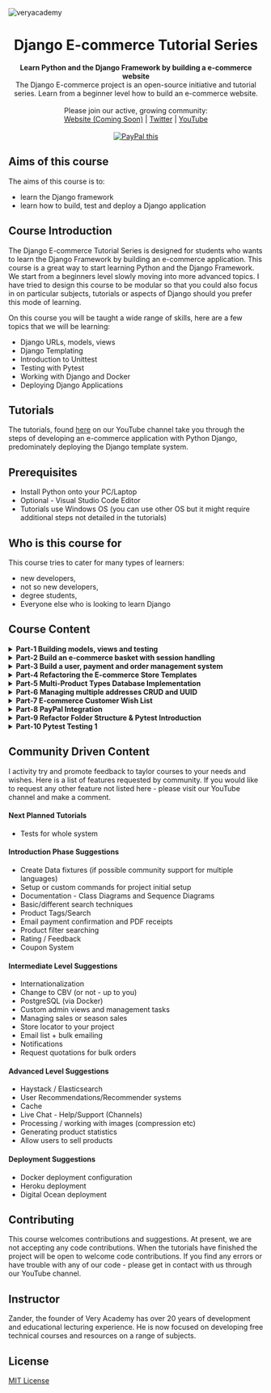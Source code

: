 ![veryacademy](/logo.svg)

<div align="center">
  <h1>Django E-commerce Tutorial Series</h1>
</div>

<div align="center">
  <strong>Learn Python and the Django Framework by building a e-commerce website</strong>
</div>

<div align="center">
  The Django E-commerce project is an open-source initiative and tutorial series. Learn from a beginner level how to build an e-commerce website.
</div>

<br>

<div align="center">
  Please join our active, growing community: <br>
  <a href="#">Website (Coming Soon)</a>
  <span> | </span>
  <a href="https://twitter.com/VeryAcademy">Twitter</a>
  <span> | </span>
  <a href="https://www.youtube.com/veryacademy">YouTube</a>
</div>

<br>

<div align="center">
<a href="https://www.paypal.com/donate?hosted_button_id=W55GVT4UPXPYE" 
target="_blank">
<img src="https://www.paypalobjects.com/en_GB/i/btn/btn_donate_SM.gif" alt="PayPal this" 
title="PayPal – The safer, easier way to pay online!" border="0" />
</a>
</div>

## Aims of this course

The aims of this course is to:

- learn the Django framework
- learn how to build, test and deploy a Django application

## Course Introduction

The Django E-commerce Tutorial Series is designed for students who wants to learn the Django Framework by building an e-commerce application. This course is a great way to start learning Python and the Django Framework. We start from a beginners level slowly moving into more advanced topics. I have tried to design this course to be modular so that you could also focus in on particular subjects, tutorials or aspects of Django should you prefer this mode of learning.

On this course you will be taught a wide range of skills, here are a few topics that we will be learning:

- Django URLs, models, views
- Django Templating
- Introduction to Unittest
- Testing with Pytest
- Working with Django and Docker
- Deploying Django Applications

<!-- ## Demo

See the current build live by launching the latest version of the e-commerce application on a free Heroku instance. You will need a Free Heroku account if you havent already got an active account.

[![Deploy](https://www.herokucdn.com/deploy/button.svg)](https://heroku.com/deploy)

Login details: `a@a.com`/`admin` -->

## Tutorials

The tutorials, found [here](https://www.youtube.com/playlist?list=PLOLrQ9Pn6caxY4Q1U9RjO1bulQp5NDYS_) on our YouTube channel take you through the steps of developing an e-commerce application with Python Django, predominately deploying the Django template system.

## Prerequisites

- Install Python onto your PC/Laptop
- Optional - Visual Studio Code Editor
- Tutorials use Windows OS (you can use other OS but it might require additional steps not detailed in the tutorials)

## Who is this course for

This course tries to cater for many types of learners:

- new developers,
- not so new developers,
- degree students,
- Everyone else who is looking to learn Django

## Course Content

<details>
<summary><b>Part-1 Building models, views and testing</b>
</summary>
<br>
This first tutorial is most definitely aimed at Django beginners where we cover the basics of developing Django views, URLS, models and get started with testing our application. By the end of this tutorial you will have a working product catalogue which will form the basis of our e-commerce application.
<br><br>
Link to Tutorial https://youtu.be/UqSJCVePEWU
</details>

<details>
<summary><b>Part-2 Build an e-commerce basket with session handling</b>
</summary>
<br>
In this tutorial we go through the process of building a shopping basket using sessions to handle managing data anonymous connections, saving products into a shopping cart in preparation to be purchased. We implement Ajax to handle the front-end and work through stage by stage the functionality needed to save, update and delete the basket data. 
<br><br>
Link to Tutorial https://youtu.be/VOwfGW-ZTIY
</details>

<details>
<summary><b>Part-3 Build a user, payment and order management system</b>
</summary>
<br>
In this tutorial we go through the process of building the user functions needed to allow users to login and manage their account. We then work through building a payment system using stripe and finally create an ordering backend to capture the customer orders. 
<br><br>
Link to Tutorial https://youtu.be/ncsCnC3Ynlw
</details>

<details>
<summary><b>Part-4 Refactoring the E-commerce Store Templates</b>
</summary>
<br>
In this tutorial we go through the process of refactoring the templates in our project.
<br><br>
Link to Tutorial https://youtu.be/S9-aRoLrs7U
</details>

<details>
<summary><b>Part-5 Multi-Product Types Database Implementation</b>
</summary>
<br>
In this tutorial we go through the process of developing a database for multiple products with multiple attributes.
<br><br>
Link to Tutorial https://youtu.be/hGg13rzvoNY
</details>

<details>
<summary><b>Part-6 Managing multiple addresses CRUD and UUID</b>
</summary>
<br>
In this tutorial we go through the process of further normalizing the accounts table to allow users to save more than one address. We build in Django a new address table and then start to update the UI in the dashboard, finally we work through a simple CRUD feature with Django views.
<br><br>
Link to Tutorial https://youtu.be/8SP76dopYVo
</details>

<details>
<summary><b>Part-7 E-commerce Customer Wish List</b>
</summary>
<br>
 In this tutorial we go through the process of building a purely Django user wish list to allow users to create a list of favorite products.
<br><br>
Link to Tutorial https://youtu.be/OgA0TTKAtqQ
</details>

<details>
<summary><b>Part-8 PayPal Integration</b>
</summary>
<br>
In this tutorial we go through the first steps of integrating PayPal into our e-commerce store. 
<br><br>
Link to Tutorial https://youtu.be/smSl2ahkfNw
</details>

<details>
<summary><b>Part-9 Refactor Folder Structure & Pytest Introduction</b>
</summary>
<br>
In this Django tutorial we discuss Django folder structures and prepare our application ready for scaling further. We prepare the app for the next step of testing, installing Pytest and I take you through the first steps of working with Pytest to test your application.
<br><br>
Link to Tutorial https://youtu.be/ZE7dM0XmUoA
</details>

<details>
<summary><b>Part-10 Pytest Testing 1</b>
</summary>
<br>
In this Django tutorial we start to test with Pytest, Factory Boy the apps we have build previously.
<br><br>
Link to Tutorial 
</details>

## Community Driven Content

I activity try and promote feedback to taylor courses to your needs and wishes. Here is a list of features requested by community. If you would like to request any other feature not listed here - please visit our YouTube channel and make a comment.

#### Next Planned Tutorials

- Tests for whole system

#### Introduction Phase Suggestions

- Create Data fixtures (if possible community support for multiple languages)
- Setup or custom commands for project initial setup
- Documentation - Class Diagrams and Sequence Diagrams
- Basic/different search techniques
- Product Tags/Search
- Email payment confirmation and PDF receipts
- Product filter searching
- Rating / Feedback
- Coupon System

#### Intermediate Level Suggestions

- Internationalization
- Change to CBV (or not - up to you)
- PostgreSQL (via Docker)
- Custom admin views and management tasks
- Managing sales or season sales
- Store locator to your project
- Email list + bulk emailing
- Notifications
- Request quotations for bulk orders

#### Advanced Level Suggestions

- Haystack / Elasticsearch
- User Recommendations/Recommender systems
- Cache
- Live Chat - Help/Support (Channels)
- Processing / working with images (compression etc)
- Generating product statistics
- Allow users to sell products

#### Deployment Suggestions

- Docker deployment configuration
- Heroku deployment
- Digital Ocean deployment

## Contributing

This course welcomes contributions and suggestions. At present, we are not accepting any code contributions. When the tutorials have finished the project will be open to welcome code contributions. If you find any errors or have trouble with any of our code - please get in contact with us through our YouTube channel.

## Instructor

Zander, the founder of Very Academy has over 20 years of development and educational lecturing experience. He is now focused on developing free technical courses and resources on a range of subjects.

## License

[MIT License](LICENSE)
